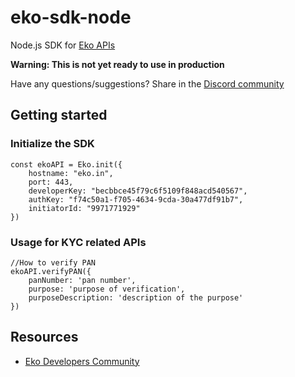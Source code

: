 # eko-sdk-node

Node.js SDK for [Eko APIs](https://developers.eko.in)

**Warning: This is not yet ready to use in production**

Have any questions/suggestions? Share in the [Discord community](http://dsc.gg/ekodevs)

## Getting started


### Initialize the SDK
```
const ekoAPI = Eko.init({
    hostname: "eko.in",
    port: 443,
    developerKey: "becbbce45f79c6f5109f848acd540567",
    authKey: "f74c50a1-f705-4634-9cda-30a477df91b7",
    initiatorId: "9971771929"
})
```


### Usage for KYC related APIs

```
//How to verify PAN
ekoAPI.verifyPAN({
    panNumber: 'pan number',
    purpose: 'purpose of verification',
    purposeDescription: 'description of the purpose'
})
```

## Resources

- [Eko Developers Community](http://dsc.gg/ekodevs)